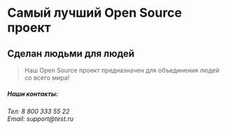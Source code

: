 # Самый лучший Open Source проект

## Сделан людьми для людей

> Наш Open Source проект предназначен для объединения людей со всего мира!
##### _Наши контакты:_
_Тел: 8 800 333 55 22  
Email: support@test.ru_
